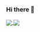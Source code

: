 ### Hi there 👋

<!--
**Gako3113/Gako3113** is a ✨ _special_ ✨ repository because its `README.md` (this file) appears on your GitHub profile.

Here are some ideas to get you started:

- 🔭 I’m currently working on ...
- 🌱 I’m currently learning ...
- 👯 I’m looking to collaborate on ...
- 🤔 I’m looking for help with ...
- 💬 Ask me about ...
- 📫 How to reach me: ...
- 😄 Pronouns: ...
- ⚡ Fun fact: ...
-->

<a href="https://github.com/Gako3113/github-readme-stats">
  <img align="center" src="https://github-readme-stats.vercel.app/api/pin/?username=Gako3113&repo=github-readme-stats" />
</a>
<a href="https://github.com/Gako3113/convoychat">
  <img align="center" src="https://github-readme-stats.vercel.app/api/pin/?username=Gako3113&repo=convoychat" />
</a>

